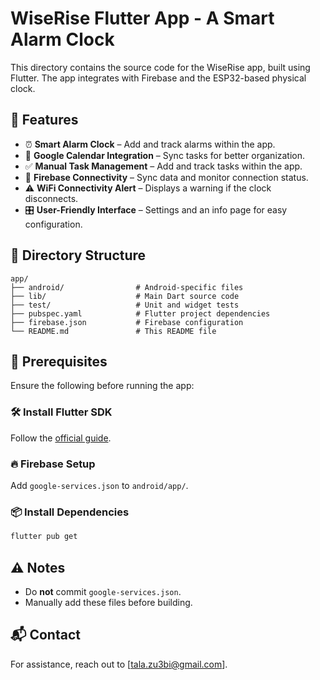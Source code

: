 # WiseRise Flutter App - A Smart Alarm Clock
This directory contains the source code for the WiseRise app, built using Flutter. The app integrates with Firebase and the ESP32-based physical clock.

## 📌 Features
- ⏰ **Smart Alarm Clock** – Add and track alarms within the app.
- 📅 **Google Calendar Integration** – Sync tasks for better organization.
- ✅ **Manual Task Management** – Add and track tasks within the app.
- 🔗 **Firebase Connectivity** – Sync data and monitor connection status.
- ⚠️ **WiFi Connectivity Alert** – Displays a warning if the clock disconnects.
- 🎛 **User-Friendly Interface** – Settings and an info page for easy configuration.

## 📂 Directory Structure
```
app/
├── android/                # Android-specific files
├── lib/                    # Main Dart source code
├── test/                   # Unit and widget tests
├── pubspec.yaml            # Flutter project dependencies
├── firebase.json           # Firebase configuration
└── README.md               # This README file
```

## 🔧 Prerequisites
Ensure the following before running the app:

### 🛠 Install Flutter SDK
Follow the [official guide](https://flutter.dev/docs/get-started/install).

### 🔥 Firebase Setup
Add `google-services.json` to `android/app/`.

### 📦 Install Dependencies
```sh
flutter pub get
```

## ⚠️ Notes
- Do **not** commit `google-services.json`.
- Manually add these files before building.

## 📬 Contact
For assistance, reach out to [tala.zu3bi@gmail.com].
